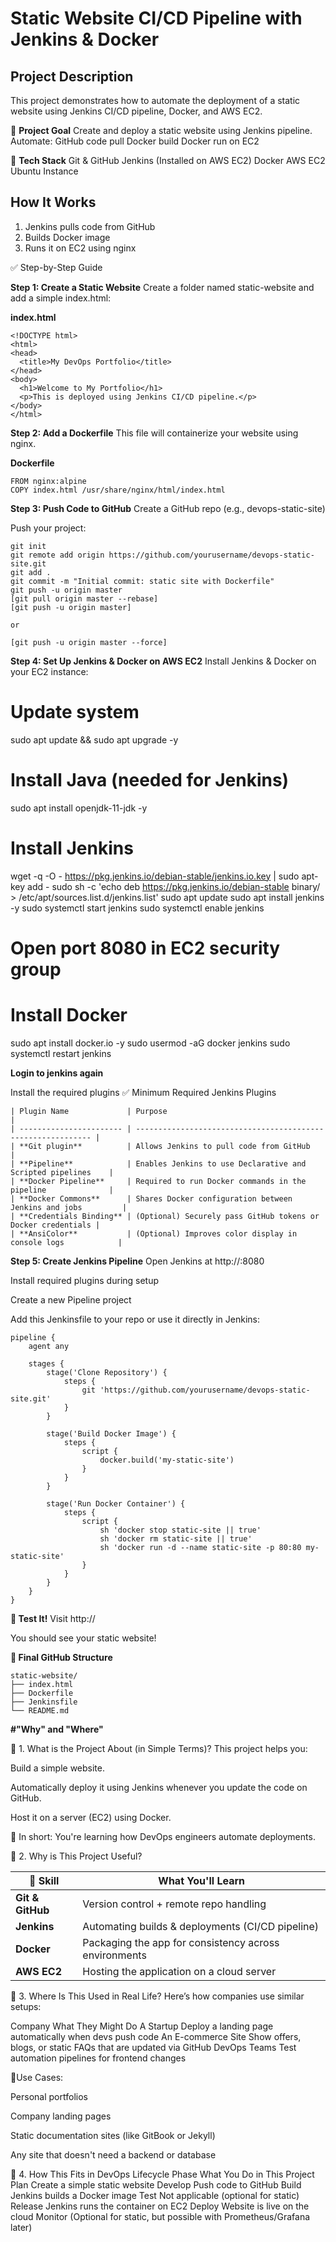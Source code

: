 # Static Website CI/CD Pipeline with Jenkins & Docker

## Project Description
This project demonstrates how to automate the deployment of a static website using Jenkins CI/CD pipeline, Docker, and AWS EC2.

📌 **Project Goal**
Create and deploy a static website using Jenkins pipeline. Automate:
GitHub code pull
Docker build
Docker run on EC2

🧱 **Tech Stack**
Git & GitHub
Jenkins (Installed on AWS EC2)
Docker
AWS EC2 Ubuntu Instance

## How It Works
1. Jenkins pulls code from GitHub
2. Builds Docker image
3. Runs it on EC2 using nginx


✅ Step-by-Step Guide

**Step 1: Create a Static Website**
Create a folder named static-website and add a simple index.html:

**index.html**
```
<!DOCTYPE html>
<html>
<head>
  <title>My DevOps Portfolio</title>
</head>
<body>
  <h1>Welcome to My Portfolio</h1>
  <p>This is deployed using Jenkins CI/CD pipeline.</p>
</body>
</html>
```

**Step 2: Add a Dockerfile**
This file will containerize your website using nginx.

**Dockerfile**

```
FROM nginx:alpine
COPY index.html /usr/share/nginx/html/index.html
```


**Step 3: Push Code to GitHub**
Create a GitHub repo (e.g., devops-static-site)

Push your project:

```
git init
git remote add origin https://github.com/yourusername/devops-static-site.git
git add .
git commit -m "Initial commit: static site with Dockerfile"
git push -u origin master
[git pull origin master --rebase]
[git push -u origin master]

or

[git push -u origin master --force]
```

**Step 4: Set Up Jenkins & Docker on AWS EC2**
Install Jenkins & Docker on your EC2 instance:

# Update system
sudo apt update && sudo apt upgrade -y

# Install Java (needed for Jenkins)
sudo apt install openjdk-11-jdk -y

# Install Jenkins
wget -q -O - https://pkg.jenkins.io/debian-stable/jenkins.io.key | sudo apt-key add -
sudo sh -c 'echo deb https://pkg.jenkins.io/debian-stable binary/ > /etc/apt/sources.list.d/jenkins.list'
sudo apt update
sudo apt install jenkins -y
sudo systemctl start jenkins
sudo systemctl enable jenkins

# Open port 8080 in EC2 security group

# Install Docker
sudo apt install docker.io -y
sudo usermod -aG docker jenkins
sudo systemctl restart jenkins


**Login to jenkins again**

Install the required plugins
✅ Minimum Required Jenkins Plugins

```
| Plugin Name             | Purpose                                                      |
| ----------------------- | ------------------------------------------------------------ |
| **Git plugin**          | Allows Jenkins to pull code from GitHub                      |
| **Pipeline**            | Enables Jenkins to use Declarative and Scripted pipelines    |
| **Docker Pipeline**     | Required to run Docker commands in the pipeline              |
| **Docker Commons**      | Shares Docker configuration between Jenkins and jobs         |
| **Credentials Binding** | (Optional) Securely pass GitHub tokens or Docker credentials |
| **AnsiColor**           | (Optional) Improves color display in console logs            |
```


**Step 5: Create Jenkins Pipeline**
Open Jenkins at http://<your-ec2-public-ip>:8080

Install required plugins during setup

Create a new Pipeline project

Add this Jenkinsfile to your repo or use it directly in Jenkins:

```
pipeline {
    agent any

    stages {
        stage('Clone Repository') {
            steps {
                git 'https://github.com/yourusername/devops-static-site.git'
            }
        }

        stage('Build Docker Image') {
            steps {
                script {
                    docker.build('my-static-site')
                }
            }
        }

        stage('Run Docker Container') {
            steps {
                script {
                    sh 'docker stop static-site || true'
                    sh 'docker rm static-site || true'
                    sh 'docker run -d --name static-site -p 80:80 my-static-site'
                }
            }
        }
    }
}
```

**🧪 Test It!**
Visit http://<your-ec2-public-ip>

You should see your static website!


**📁 Final GitHub Structure**

```
static-website/
├── index.html
├── Dockerfile
├── Jenkinsfile
└── README.md
```


**#"Why" and "Where"**


🎯 1. What is the Project About (in Simple Terms)?
This project helps you:

Build a simple website.

Automatically deploy it using Jenkins whenever you update the code on GitHub.

Host it on a server (EC2) using Docker.

📌 In short: You're learning how DevOps engineers automate deployments.


🧠 2. Why is This Project Useful?

| 🔧 Skill         | What You'll Learn                                     |
| ---------------- | ----------------------------------------------------- |
| **Git & GitHub** | Version control + remote repo handling                |
| **Jenkins**      | Automating builds & deployments (CI/CD pipeline)      |
| **Docker**       | Packaging the app for consistency across environments |
| **AWS EC2**      | Hosting the application on a cloud server             |



🏢 3. Where Is This Used in Real Life?
Here’s how companies use similar setups:

Company	What They Might Do
A Startup	Deploy a landing page automatically when devs push code
An E-commerce Site	Show offers, blogs, or static FAQs that are updated via GitHub
DevOps Teams	Test automation pipelines for frontend changes

📍Use Cases:

Personal portfolios

Company landing pages

Static documentation sites (like GitBook or Jekyll)

Any site that doesn't need a backend or database


📌 4. How This Fits in DevOps Lifecycle
Phase	What You Do in This Project
Plan	Create a simple static website
Develop	Push code to GitHub
Build	Jenkins builds a Docker image
Test	Not applicable (optional for static)
Release	Jenkins runs the container on EC2
Deploy	Website is live on the cloud
Monitor	(Optional for static, but possible with Prometheus/Grafana later)



